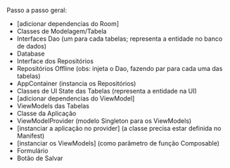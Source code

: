 Passo a passo geral:
- [adicionar dependencias do Room]
- Classes de Modelagem/Tabela
- Interfaces Dao (um para cada tabelas; representa a entidade no banco de dados)
- Database
- Interface dos Repositórios
- Repositórios Offline (obs: injeta o Dao, fazendo par para cada uma das tabelas)
- AppContainer (instancia os Repositórios)
- Classes de UI State das Tabelas (representa a entidade na UI)
- [adicionar dependencias do ViewModel]
- ViewModels das Tabelas
- Classe da Aplicação 
- ViewModelProvider (modelo Singleton para os ViewModels)
- [instanciar a aplicação no provider] (a classe precisa estar definida no Manifest)
- [instanciar os ViewModels] (como parâmetro de função Composable)
- Formulário
- Botão de Salvar

